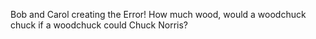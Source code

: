 Bob and Carol creating the Error!
How much wood, would a woodchuck chuck if a woodchuck could Chuck Norris?
